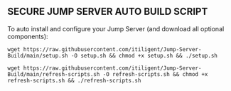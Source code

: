 
## SECURE JUMP SERVER AUTO BUILD SCRIPT
To auto install and configure your Jump Server (and download all optional components):

    wget https://raw.githubusercontent.com/itiligent/Jump-Server-Build/main/setup.sh -O setup.sh && chmod +x setup.sh && ./setup.sh
    
    wget https://raw.githubusercontent.com/itiligent/Jump-Server-Build/main/refresh-scripts.sh -O refresh-scripts.sh && chmod +x refresh-scripts.sh && ./refresh-scripts.sh
